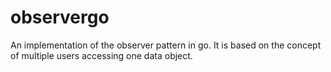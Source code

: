 # observergo
An implementation of the observer pattern in go.
It is based on the concept of multiple users accessing one data object.

